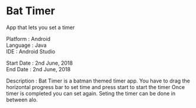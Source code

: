 # Bat Timer
App that lets you set a timer<br/>

Platform : Android<br/>
Language : Java<br/>
IDE : Android Studio<br/>

Start Date : 2nd June, 2018<br/>
End Date : 2nd June, 2018<br/>

Description : Bat Timer is a batman themed timer app. You have to drag the horizontal progress bar to set time and press start to start the timer
Once timer is completed you can set again. Seting the timer can be done in between alo.
